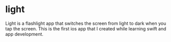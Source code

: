 # light
Light is a flashlight app that switches the screen from light to dark when you tap the screen. This is the first ios app that I created while learning swift and app development.
